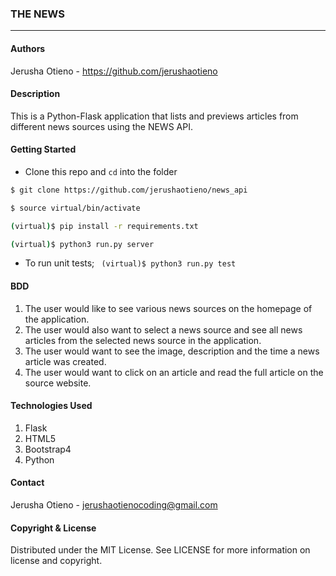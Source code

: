 ### **THE NEWS**
****
#### Authors
Jerusha Otieno - https://github.com/jerushaotieno

#### **Description**
This is a Python-Flask application that lists and previews articles from different news sources using the NEWS API.

#### Getting Started
- Clone this repo and ```cd``` into the folder
```sh 
$ git clone https://github.com/jerushaotieno/news_api

$ source virtual/bin/activate

(virtual)$ pip install -r requirements.txt

(virtual)$ python3 run.py server
```
- To run unit tests; ``` (virtual)$ python3 run.py test```

#### **BDD**
1. The user would like to see various news sources on the homepage of the application.
2. The user would also want to select a news source and see all news articles from the selected news source in the application.
3. The user would want to see the image, description and the time a news article was created.
4. The user would want to click on an article and read the full article on the source website.

#### **Technologies Used**
1. Flask
2. HTML5
3. Bootstrap4
4. Python

#### **Contact**
Jerusha Otieno - jerushaotienocoding@gmail.com

#### **Copyright & License**
Distributed under the MIT License. See LICENSE for more information on license and copyright. 